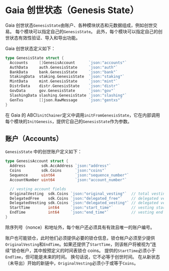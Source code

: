 # Gaia 创世状态（Genesis State）

Gaia 创世状态`GenesisState`由账户、各种模块状态和元数据组成，例如创世交易。 每个模块可以指定自己的`GenesisState`。 此外，每个模块可以指定自己的创世状态有效性验证、导入和导出功能。

Gaia 创世状态定义如下：

```go
type GenesisState struct {
  Accounts     []GenesisAccount      `json:"accounts"`
  AuthData     auth.GenesisState     `json:"auth"`
  BankData     bank.GenesisState     `json:"bank"`
  StakingData  staking.GenesisState  `json:"staking"`
  MintData     mint.GenesisState     `json:"mint"`
  DistrData    distr.GenesisState    `json:"distr"`
  GovData      gov.GenesisState      `json:"gov"`
  SlashingData slashing.GenesisState `json:"slashing"`
  GenTxs       []json.RawMessage     `json:"gentxs"`
}
```

在 Gaia 的 ABCI`initChainer`定义中调用`initFromGenesisState`，它在内部调用每个模块的`InitGenesis`，提供它自己的`GenesisState`作为参数。

## 账户（Accounts）

 `GenesisState` 中的创世账户定义如下：

```go
type GenesisAccount struct {
  Address       sdk.AccAddress `json:"address"`
  Coins         sdk.Coins      `json:"coins"`
  Sequence      uint64         `json:"sequence_number"`
  AccountNumber uint64         `json:"account_number"`

  // vesting account fields
  OriginalVesting  sdk.Coins `json:"original_vesting"`  // total vesting coins upon initialization
  DelegatedFree    sdk.Coins `json:"delegated_free"`    // delegated vested coins at time of delegation
  DelegatedVesting sdk.Coins `json:"delegated_vesting"` // delegated vesting coins at time of delegation
  StartTime        int64     `json:"start_time"`        // vesting start time (UNIX Epoch time)
  EndTime          int64     `json:"end_time"`          // vesting end time (UNIX Epoch time)
}
```

除序列号（nonce）和地址外，每个帐户还必须具有有效且唯一的账户编号。

账户也可能锁仓，此时他们必须提供必要的锁仓信息，锁仓帐户必须至少提供`OriginalVesting`和`EndTime`。如果还提供了`StartTime`，则该帐户将被视为“连续”锁仓帐户，其中按预定义的时间表锁仓 coins。 提供的`StartTime`必须小于`EndTime`，但可能是未来的时间。 换句话说，它不必等于创世时间。 在从新状态（未导出）开始的新链中，`OriginalVesting`必须小于或等于`Coins`。

<!-- TODO: Remaining modules and components in GenesisState -->